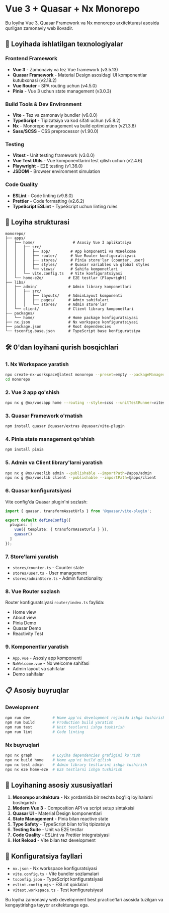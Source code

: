 # Vue 3 + Quasar + Nx Monorepo

Bu loyiha Vue 3, Quasar Framework va Nx monorepo arxitekturasi asosida qurilgan zamonaviy web ilovadir.

## 🚀 Loyihada ishlatilgan texnologiyalar

### Frontend Framework
- **Vue 3** - Zamonaviy va tez Vue framework (v3.5.13)
- **Quasar Framework** - Material Design asosidagi UI komponentlar kutubxonasi (v2.18.2)
- **Vue Router** - SPA routing uchun (v4.5.0)
- **Pinia** - Vue 3 uchun state management (v3.0.3)

### Build Tools & Dev Environment
- **Vite** - Tez va zamonaviy bundler (v6.0.0)
- **TypeScript** - Tipizatsiya va kod sifati uchun (v5.8.2)
- **Nx** - Monorepo management va build optimization (v21.3.8)
- **Sass/SCSS** - CSS preprocessor (v1.90.0)

### Testing
- **Vitest** - Unit testing framework (v3.0.0)
- **Vue Test Utils** - Vue komponentlarini test qilish uchun (v2.4.6)
- **Playwright** - E2E testing (v1.36.0)
- **JSDOM** - Browser environment simulation

### Code Quality
- **ESLint** - Code linting (v9.8.0)
- **Prettier** - Code formatting (v2.6.2)
- **TypeScript ESLint** - TypeScript uchun linting rules

## 📁 Loyiha strukturasi

```
monorepo/
├── apps/
│   ├── home/                 # Asosiy Vue 3 aplikatsiya
│   │   ├── src/
│   │   │   ├── app/         # App komponenti va NxWelcome
│   │   │   ├── router/      # Vue Router konfiguratsiyasi
│   │   │   ├── stores/      # Pinia store'lar (counter, user)
│   │   │   ├── styles/      # Quasar variables va global styles
│   │   │   └── views/       # Sahifa komponetlari
│   │   └── vite.config.ts   # Vite konfiguratsiyasi
│   └── home-e2e/           # E2E testlar (Playwright)
├── libs/
│   ├── admin/              # Admin library komponetlari
│   │   ├── src/
│   │   │   ├── layouts/    # AdminLayout komponenti
│   │   │   ├── pages/      # Admin sahifalari
│   │   │   └── stores/     # Admin store'lar
│   └── client/             # Client library komponetlari
├── packages/
│   └── home/               # Home package konfiguratsiyasi
├── nx.json                 # Nx workspace konfiguratsiyasi
├── package.json            # Root dependencies
└── tsconfig.base.json      # TypeScript base konfiguratsiya
```

## 🛠 0'dan loyihani qurish bosqichlari

### 1. Nx Workspace yaratish
```bash
npx create-nx-workspace@latest monorepo --preset=empty --packageManager=npm
cd monorepo
```

### 2. Vue 3 app qo'shish
```bash
npx nx g @nx/vue:app home --routing --style=scss --unitTestRunner=vitest --e2eTestRunner=playwright
```

### 3. Quasar Framework o'rnatish
```bash
npm install quasar @quasar/extras @quasar/vite-plugin
```

### 4. Pinia state management qo'shish
```bash
npm install pinia
```

### 5. Admin va Client library'larni yaratish
```bash
npx nx g @nx/vue:lib admin --publishable --importPath=@apps/admin
npx nx g @nx/vue:lib client --publishable --importPath=@apps/client
```

### 6. Quasar konfiguratsiyasi
Vite config'da Quasar plugin'ni sozlash:
```typescript
import { quasar, transformAssetUrls } from '@quasar/vite-plugin';

export default defineConfig({
  plugins: [
    vue({ template: { transformAssetUrls } }),
    quasar()
  ]
});
```

### 7. Store'larni yaratish
- `stores/counter.ts` - Counter state
- `stores/user.ts` - User management
- `stores/adminStore.ts` - Admin functionality

### 8. Vue Router sozlash
Router konfiguratsiyasi `router/index.ts` faylida:
- Home view
- About view  
- Pinia Demo
- Quasar Demo
- Reactivity Test

### 9. Komponentlar yaratish
- `App.vue` - Asosiy app komponenti
- `NxWelcome.vue` - Nx welcome sahifasi
- Admin layout va sahifalar
- Demo sahifalar

## 📋 Asosiy buyruqlar

### Development
```bash
npm run dev          # Home app'ni development rejimida ishga tushirish
npm run build        # Production build yaratish
npm run test         # Unit testlarni ishga tushirish
npm run lint         # Code linting
```

### Nx buyruqlari
```bash
npx nx graph         # Loyiha dependencies grafigini ko'rish
npx nx build home    # Home app'ni build qilish
npx nx test admin    # Admin library testlarini ishga tushirish
npx nx e2e home-e2e  # E2E testlarni ishga tushirish
```

## 🎯 Loyihaning asosiy xususiyatlari

1. **Monorepo arxitektura** - Nx yordamida bir nechta bog'liq loyihalarni boshqarish
2. **Modern Vue 3** - Composition API va script setup sintaksisi
3. **Quasar UI** - Material Design komponentlari
4. **State Management** - Pinia bilan reactive state
5. **Type Safety** - TypeScript bilan to'liq tipizatsiya
6. **Testing Suite** - Unit va E2E testlar
7. **Code Quality** - ESLint va Prettier integratsiyasi
8. **Hot Reload** - Vite bilan tez development

## 🔧 Konfiguratsiya fayllari

- `nx.json` - Nx workspace konfiguratsiyasi
- `vite.config.ts` - Vite bundler sozlamalari
- `tsconfig.json` - TypeScript konfiguratsiyasi
- `eslint.config.mjs` - ESLint qoidalari
- `vitest.workspace.ts` - Test konfiguratsiyasi

Bu loyiha zamonaviy web development best practice'lari asosida tuzilgan va kengaytirishga tayyor arxitekturaga ega.

